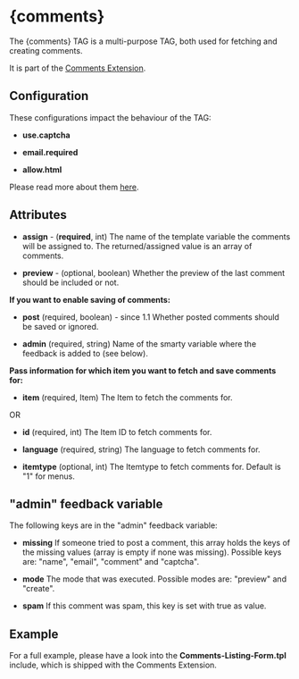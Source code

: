 # {comments}

The {comments} TAG is a multi-purpose TAG, both used for fetching and creating comments.

It is part of the [Comments Extension](bigace/extensions/addon/comments).


## Configuration

These configurations impact the behaviour of the TAG:


*  **use.captcha**

*  **email.required**

*  **allow.html**

Please read more about them [here](bigace/extensions/addon/comments#configuration).

## Attributes


*  **assign** - (__required__, int)
    The name of the template variable the comments will be assigned to. The returned/assigned value is an array of comments.

*  **preview** - (optional, boolean)
    Whether the preview of the last comment should be included or not.


__If you want to enable saving of comments:__

*  **post** (required, boolean) - since 1.1
    Whether posted comments should be saved or ignored.

*  **admin** (required, string)
    Name of the smarty variable where the feedback is added to (see below).


__Pass information for which item you want to fetch and save comments for:__

*  **item** (required, Item)
    The Item to fetch the comments for.

OR


*  **id** (required, int)
    The Item ID to fetch comments for.

*  **language** (required, string)
    The language to fetch comments for.

*  **itemtype** (optional, int) 
    The Itemtype to fetch comments for. Default is "1" for menus.

## "admin" feedback variable

The following keys are in the "admin" feedback variable:


*  **missing**
    If someone tried to post a comment, this array holds the keys of the missing values (array is empty if none was missing). Possible keys are: "name", "email", "comment" and "captcha".

*  **mode**
    The mode that was executed. Possible modes are: "preview" and "create".

*  **spam**
    If this comment was spam, this key is set with true as value.


## Example

For a full example, please have a look into the **Comments-Listing-Form.tpl** include, which is shipped with the Comments Extension.

